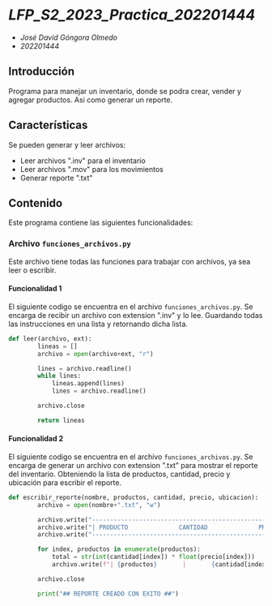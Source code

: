 # *LFP_S2_2023_Practica_202201444*

* *José David Góngora Olmedo*
* *202201444*

## Introducción

Programa para manejar un inventario, donde se podra crear, vender y agregar productos. Asi como generar un reporte.

## Características

Se pueden generar y leer archivos:

- Leer archivos ".inv" para el inventario
- Leer archivos ".mov" para los movimientos
- Generar reporte ".txt"

## Contenido

Este programa contiene las siguientes funcionalidades:

### Archivo ```funciones_archivos.py```

Este archivo tiene todas las funciones para trabajar con archivos, ya sea leer o escribir.

#### Funcionalidad 1

El siguiente codigo se encuentra en el archivo ```funciones_archivos.py```. Se encarga de recibir un archivo con extension ".inv" y lo lee. Guardando todas las instrucciones en una lista y retornando dicha lista.

```python
def leer(archivo, ext):
        lineas = []
        archivo = open(archivo+ext, "r")

        lines = archivo.readline()
        while lines:
            lineas.append(lines)
            lines = archivo.readline()

        archivo.close

        return lineas
```

#### Funcionalidad 2

El siguiente codigo se encuentra en el archivo ```funciones_archivos.py```. Se encarga de generar un archivo con extension ".txt" para mostrar el reporte del inventario. Obteniendo la lista de productos, cantidad, precio y ubicación para escribir el reporte.

```python
def escribir_reporte(nombre, productos, cantidad, precio, ubicacion):
        archivo = open(nombre+".txt", "w")

        archivo.write("------------------------------------------------ INFORME DE PRODUCTOS ------------------------------------------------\n")
        archivo.write("| PRODUCTO              CANTIDAD              PRECIO UNITARIO               TOTAL              UBICACIÓN             |\n")
        archivo.write("----------------------------------------------------------------------------------------------------------------------\n")

        for index, productos in enumerate(productos):
            total = str(int(cantidad[index]) * float(precio[index]))
            archivo.write(f"| {productos}       |       {cantidad[index]}       |       Q.{precio[index]}        |       Q.{total}       |       {ubicacion[index].strip()}             |\n")

        archivo.close

        print("## REPORTE CREADO CON EXITO ##")
```
